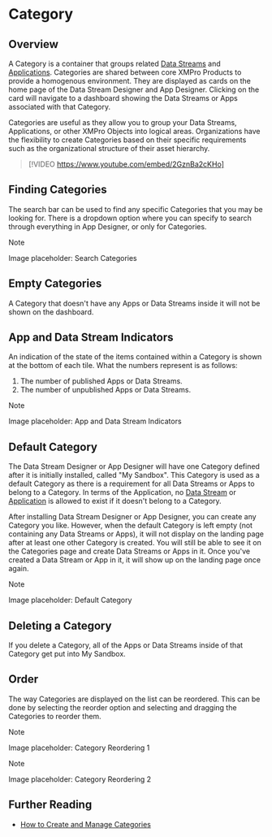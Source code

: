 # Category

## Overview

A Category is a container that groups related [Data Streams](data-stream/) and [Applications](application/). Categories are shared between core XMPro Products to provide a homogenous environment. They are displayed as cards on the home page of the Data Stream Designer and App Designer. Clicking on the card will navigate to a dashboard showing the Data Streams or Apps associated with that Category.

Categories are useful as they allow you to group your Data Streams, Applications, or other XMPro Objects into logical areas. Organizations have the flexibility to create Categories based on their specific requirements such as the organizational structure of their asset hierarchy.

> [!VIDEO https://www.youtube.com/embed/2GznBa2cKHo]

## Finding Categories

The search bar can be used to find any specific Categories that you may be looking for. There is a dropdown option where you can specify to search through everything in App Designer, or only for Categories.

> [!NOTE]
> Image placeholder: Search Categories

## Empty Categories

A Category that doesn't have any Apps or Data Streams inside it will not be shown on the dashboard.

## App and Data Stream Indicators

An indication of the state of the items contained within a Category is shown at the bottom of each tile. What the numbers represent is as follows:

1. The number of published Apps or Data Streams.
2. The number of unpublished Apps or Data Streams.

> [!NOTE]
> Image placeholder: App and Data Stream Indicators

## Default Category

The Data Stream Designer or App Designer will have one Category defined after it is initially installed, called "My Sandbox". This Category is used as a default Category as there is a requirement for all Data Streams or Apps to belong to a Category. In terms of the Application, no [Data Stream](data-stream/) or [Application](application/) is allowed to exist if it doesn't belong to a Category.

After installing Data Stream Designer or App Designer, you can create any Category you like. However, when the default Category is left empty (not containing any Data Streams or Apps), it will not display on the landing page after at least one other Category is created. You will still be able to see it on the Categories page and create Data Streams or Apps in it. Once you've created a Data Stream or App in it, it will show up on the landing page once again.

> [!NOTE]
> Image placeholder: Default Category

## Deleting a Category

If you delete a Category, all of the Apps or Data Streams inside of that Category get put into My Sandbox.

## Order

The way Categories are displayed on the list can be reordered. This can be done by selecting the reorder option and selecting and dragging the Categories to reorder them.

> [!NOTE]
> Image placeholder: Category Reordering 1

> [!NOTE]
> Image placeholder: Category Reordering 2

## Further Reading

* [How to Create and Manage Categories](../how-tos/manage-categories.md)
